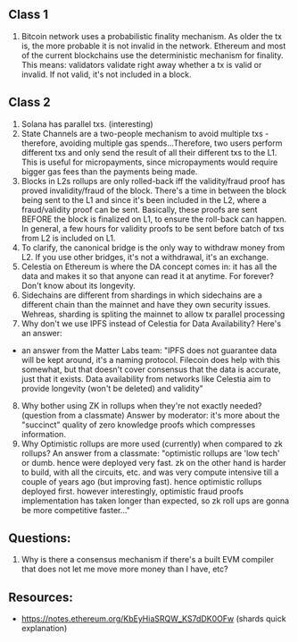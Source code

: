 ## Class 1
1. Bitcoin network uses a probabilistic finality mechanism. As older the tx is, the more probable it is not invalid in the network. Ethereum and most of the current blockchains use the deterministic mechanism for finality. This means: validators validate right away whether a tx is valid or invalid. If not valid, it's not included in a block.
## Class 2
1. Solana has parallel txs. (interesting)
2. State Channels are a two-people mechanism to avoid multiple txs - therefore, avoiding multiple gas spends...Therefore, two users perform different txs and only send the result of all their different txs to the L1. This is useful for micropayments, since micropayments would require bigger gas fees than the payments being made.
3. Blocks in L2s rollups are only rolled-back iff the validity/fraud proof has proved invalidity/fraud of the block. There's a time in between the block being sent to the L1 and since it's been included in the L2, where a fraud/validity proof can be sent. Basically, these proofs are sent BEFORE the block is finalized on L1, to ensure the roll-back can happen. In general, a few hours for validity proofs to be sent before batch of txs from L2 is included on L1.
4. To clarify, the canonical bridge is the only way to withdraw money from L2. If you use other bridges, it's not a withdrawal, it's an exchange.
5. Celestia on Ethereum is where the DA concept comes in: it has all the data and makes it so that anyone can read it at anytime. For forever? Don't know about its longevity.
6. Sidechains are different from shardings in which sidechains are a different chain than the mainnet and have they own security issues. Wehreas, sharding is spliting the mainnet to allow tx parallel processing
7. Why don't we use IPFS instead of Celestia for Data Availability? Here's an answer: 
- an answer from the Matter Labs team:
"IPFS does not guarantee data will be kept around, it's a naming protocol. Filecoin does help with this somewhat, but that doesn't cover consensus that the data is accurate, just that it exists. Data availability from networks like Celestia aim to provide longevity (won't be deleted) and validity"
8. Why bother using ZK in rollups when they're not exactly needed? (question from a classmate) Answer by moderator: it's more about the "succinct" quality of zero knowledge proofs which compresses information.
9. Why Optimistic rollups are more used (currently) when compared to zk rollups? An answer from a classmate: "optimistic rollups are 'low tech' or dumb. hence were deployed very fast. zk on the other hand is harder to build, with all the circuits, etc. and was very compute intensive till a couple of years ago (but improving fast). hence optimistic rollups deployed first. however interestingly, optimistic fraud proofs implementation has taken longer than expected, so zk roll ups are gonna be more competitive faster..."

## Questions:
1. Why is there a consensus mechanism if there's a built EVM compiler that does not let me move more money than I have, etc?

## Resources:
- https://notes.ethereum.org/KbEyHiaSRQW_KS7dDK0OFw (shards quick explanation)

